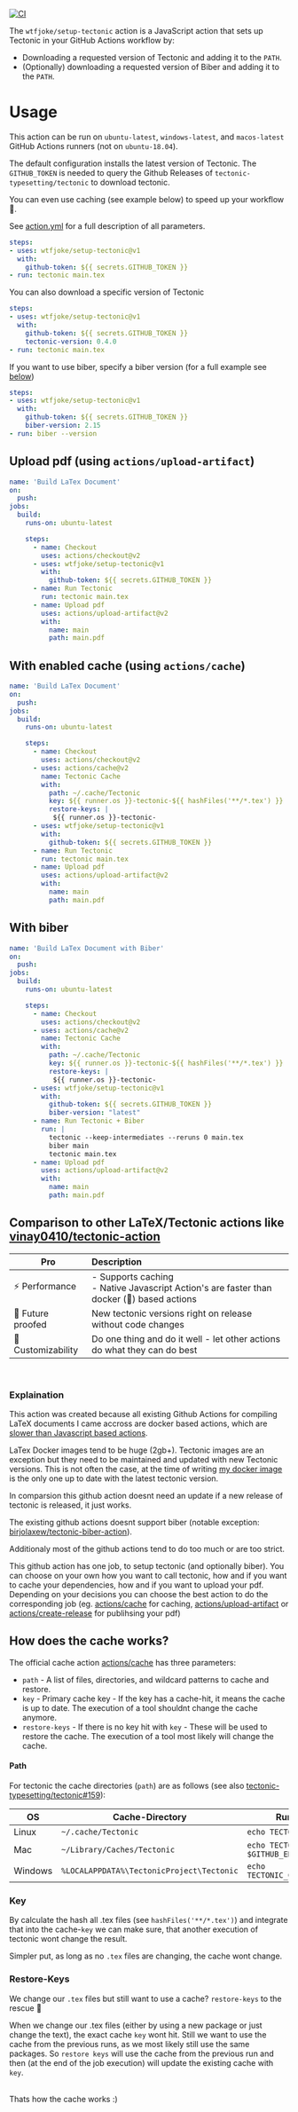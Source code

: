 <p align="left">
  <a href="https://github.com/WtfJoke/setup-tectonic/actions">
    <img alt="CI" src="https://github.com/WtfJoke/setup-tectonic/workflows/CI/badge.svg">
  </a>
</p>

The `wtfjoke/setup-tectonic` action is a JavaScript action that sets up Tectonic in your GitHub Actions workflow by:

- Downloading a requested version of Tectonic and adding it to the `PATH`.
- (Optionally) downloading a requested version of Biber and adding it to the `PATH`.

# Usage

This action can be run on `ubuntu-latest`, `windows-latest`, and `macos-latest` GitHub Actions runners (not on `ubuntu-18.04`).

The default configuration installs the latest version of Tectonic. The `GITHUB_TOKEN` is needed to query the Github Releases of `tectonic-typesetting/tectonic` to download tectonic.

You can even use caching (see example below) to speed up your workflow :tada:.

See [action.yml](https://github.com/WtfJoke/setup-tectonic/blob/main/action.yml) for a full description of all parameters.

```yml
steps:
- uses: wtfjoke/setup-tectonic@v1
  with:
    github-token: ${{ secrets.GITHUB_TOKEN }}
- run: tectonic main.tex
```
You can also download a specific version of Tectonic
```yml
steps:
- uses: wtfjoke/setup-tectonic@v1
  with:
    github-token: ${{ secrets.GITHUB_TOKEN }}
    tectonic-version: 0.4.0
- run: tectonic main.tex
```

If you want to use biber, specify a biber version (for a full example see [below](https://github.com/WtfJoke/setup-tectonic#with-biber))
```yml
steps:
- uses: wtfjoke/setup-tectonic@v1
  with:
    github-token: ${{ secrets.GITHUB_TOKEN }}
    biber-version: 2.15
- run: biber --version
```

## Upload pdf (using `actions/upload-artifact`)
```yml
name: 'Build LaTex Document'
on: 
  push:
jobs:
  build:
    runs-on: ubuntu-latest

    steps:
      - name: Checkout
        uses: actions/checkout@v2
      - uses: wtfjoke/setup-tectonic@v1
        with:
          github-token: ${{ secrets.GITHUB_TOKEN }}
      - name: Run Tectonic
        run: tectonic main.tex
      - name: Upload pdf
        uses: actions/upload-artifact@v2
        with:
          name: main
          path: main.pdf
```

## With enabled cache (using `actions/cache`)
```yml
name: 'Build LaTex Document'
on: 
  push:
jobs:
  build:
    runs-on: ubuntu-latest

    steps:
      - name: Checkout
        uses: actions/checkout@v2
      - uses: actions/cache@v2
        name: Tectonic Cache
        with:
          path: ~/.cache/Tectonic
          key: ${{ runner.os }}-tectonic-${{ hashFiles('**/*.tex') }}
          restore-keys: |
           ${{ runner.os }}-tectonic-
      - uses: wtfjoke/setup-tectonic@v1
        with:
          github-token: ${{ secrets.GITHUB_TOKEN }}
      - name: Run Tectonic
        run: tectonic main.tex
      - name: Upload pdf
        uses: actions/upload-artifact@v2
        with:
          name: main
          path: main.pdf
```

## With biber
```yml
name: 'Build LaTex Document with Biber'
on: 
  push:
jobs:
  build:
    runs-on: ubuntu-latest

    steps:
      - name: Checkout
        uses: actions/checkout@v2
      - uses: actions/cache@v2
        name: Tectonic Cache
        with:
          path: ~/.cache/Tectonic
          key: ${{ runner.os }}-tectonic-${{ hashFiles('**/*.tex') }}
          restore-keys: |
           ${{ runner.os }}-tectonic-
      - uses: wtfjoke/setup-tectonic@v1
        with:
          github-token: ${{ secrets.GITHUB_TOKEN }}
          biber-version: "latest"
      - name: Run Tectonic + Biber
        run: |
          tectonic --keep-intermediates --reruns 0 main.tex
          biber main
          tectonic main.tex
      - name: Upload pdf
        uses: actions/upload-artifact@v2
        with:
          name: main
          path: main.pdf
```

## Comparison to other LaTeX/Tectonic actions like [vinay0410/tectonic-action](https://github.com/vinay0410/tectonic-action)

| Pro                       | Description                                                               |
| --------------------------|:--------------------------------------------------------------------------------------------|
| :zap: Performance         | - Supports caching </br> - Native Javascript Action's are faster than docker (:whale:) based actions  |
| :robot:  Future proofed   | New tectonic versions right on release without code changes                                 |
| :art: Customizability     | Do one thing and do it well - let other actions do what they can do best                    | 
</br>

### Explaination
This action was created because all existing Github Actions for compiling LaTeX documents I came accross are docker based actions, which are [slower than Javascript based actions](https://docs.github.com/en/actions/creating-actions/about-actions#docker-container-actions).

LaTex Docker images tend to be huge (2gb+). Tectonic images are an exception but they need to be maintained and updated with new Tectonic versions. This is not often the case, at the time of writing [my docker image](https://github.com/WtfJoke/tectonic-docker) is the only one up to date with the latest tectonic version.

In comparsion this github action doesnt need an update if a new release of tectonic is released, it just works.

The existing github actions doesnt support biber (notable exception: [birjolaxew/tectonic-biber-action](https://github.com/birjolaxew/tectonic-biber-action)).

Additionaly most of the github actions tend to do too much or are too strict. 

This github action has one job, to setup tectonic (and optionally biber). You can choose on your own how you want to call tectonic, how and if you want to cache your dependencies, how and if you want to upload your pdf. Depending on your decisions you can choose the best action to do the corresponding job (eg. [actions/cache](https://github.com/actions/cache) for caching, [actions/upload-artifact](https://github.com/actions/upload-artifact) or [actions/create-release](https://github.com/actions/create-release) for publihsing your pdf)


## How does the cache works?
The official cache action [actions/cache](https://github.com/actions/cache) has three parameters:
- `path` - A list of files, directories, and wildcard patterns to cache and restore. 
- `key` - Primary cache key - If the key has a cache-hit, it means the cache is up to date. The execution of a tool shouldnt change the cache anymore.
- `restore-keys` - If there is no key hit with `key` - These will be used to restore the cache. The execution of a tool most likely will change the cache.  
  
#### Path
For tectonic the cache directories (`path`) are as follows (see also [tectonic-typesetting/tectonic#159](https://github.com/tectonic-typesetting/tectonic/issues/159)):

| OS      | Cache-Directory | Run-Command to export it as environment variable
| ----------- | ----------------------------- | --------------------------------------------|
| Linux      | `~/.cache/Tectonic`       | `echo TECTONIC_CACHE_PATH=~/.cache/Tectonic >> $GITHUB_ENV`
| Mac   | `~/Library/Caches/Tectonic`        | `echo TECTONIC_CACHE_PATH=~/Library/Caches/Tectonic >> $GITHUB_ENV`
| Windows   | `%LOCALAPPDATA%\TectonicProject\Tectonic` | <code>echo TECTONIC_CACHE_PATH=$env:LOCALAPPDATA\TectonicProject\Tectonic | Out-File -FilePath $env:GITHUB_ENV -Encoding utf8 -Append`</code>

### Key
By calculate the hash all .tex files (see `hashFiles('**/*.tex')`) and integrate that into the cache-`key` we can make sure, that another execution of tectonic wont change the result. 

Simpler put, as long as no `.tex` files are changing, the cache wont change.

### Restore-Keys
We change our `.tex` files but still want to use a cache? `restore-keys` to the rescue :muscle:
</br>

When we change our .tex files (either by using a new package or just change the text), the exact cache `key` wont hit. Still we want to use the cache from the previous runs, as we most likely still use the same packages. So `restore keys` will use the cache from the previous run and then (at the end of the job execution) will update the existing cache with `key`. 

</br>
Thats how the cache works :)


